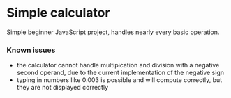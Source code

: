 # Simple calculator

Simple beginner JavaScript project, handles nearly every basic operation.

### Known issues

- the calculator cannot handle multipication and division with a negative second operand, due to the current implementation of the negative sign
- typing in numbers like 0.003 is possible and will compute correctly, but they are not displayed correctly
